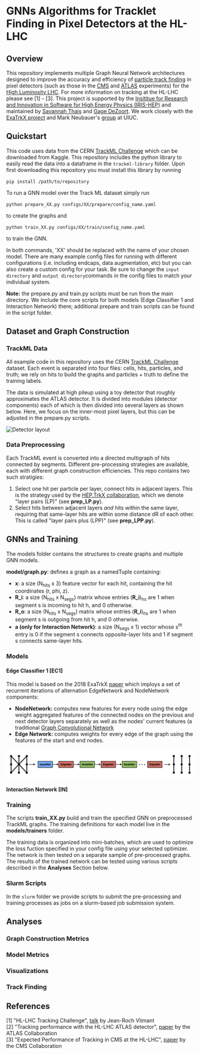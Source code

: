 # GNNs Algorithms for Tracklet Finding in Pixel Detectors at the HL-LHC

## Overview
This repository implements multiple Graph Neural Network architectures designed to improve the accuracy and efficiency of [particle track finding](https://indico.cern.ch/event/96989/contributions/2124495/attachments/1114189/1589705/WellsTracking.pdf) in pixel detectors (such as those in the [CMS](https://home.fnal.gov/~souvik/CMSPixels/index.html) and [ATLAS](https://www.slac.stanford.edu/econf/C020909/mgspaper.pdf) experiments) for the [High Luminosity LHC](https://home.cern/science/accelerators/high-luminosity-lhc). For more information on tracking at the HL-LHC please see [1] - [3]. This project is supported by the [Insititue for Research and Innovation in Software for High Energy Physics (IRIS-HEP)](https://iris-hep.org/) and maintained by [Savannah Thais](https://github.com/savvy379) and [Gage DeZoort](https://github.com/GageDeZoort). We work closely with the [ExaTrkX project](https://github.com/exatrkx) and Mark Neubauer's [group](https://github.com/Neubauer-Group) at UIUC. 

## Quickstart
This code uses data from the CERN [TrackML Challenge](https://www.kaggle.com/c/trackml-particle-identification/overview) which can be downloaded from Kaggle. This repository includes the python library to easily read the data into a dataframe in the `trackml-library` folder. Upon first downloading this repository you must install this library by running 
``` 
pip install /path/to/repository
```

 To run a GNN model over the Track ML dataset simply run 
 ```
 python prepare_XX.py configs/XX/prepare/config_name.yaml
 ```
 to create the graphs and
 ```
 python train_XX.py configs/XX/train/config_name.yaml
```
to train the GNN. 

In both commands, 'XX' should be replaced with the name of your chosen model. There are many example config files for running with different configurations (i.e. including endcaps, data augmentation, etc) but you can also create a custom config for your task. Be sure to change the `input directory` and `output directory`commands in the config files to match your individual system. 

**Note:** the prepare.py and train.py scripts must be run from the main directory. We include the core scripts for both models (Edge Classifier 1 and Interaction Network) there; additional prepare and train scripts can be found in the script folder. 

## Dataset and Graph Construction

### TrackML Data
All example code in this repository uses the CERN [TrackML Challenge](https://www.kaggle.com/c/trackml-particle-identification/overview) dataset. Each event is separated into four files: cells, hits, particles, and truth; we rely on hits to build the graphs and particles + truth to define the training labels. 

The data is simulated at high pileup using a toy detector that roughly approximates the ATLAS detector. It is divided into modules (detector components) each of which is then divided into several layers as shown below. Here, we focus on the inner-most pixel layers, but this can be adjusted in the prepare.py scripts. 

![Detector layout](https://asalzbur.web.cern.ch/asalzbur/work/tml/Detector.png)

### Data Preprocessing
Each TrackML event is converted into a directed multigraph of hits connected by segments. Different pre-processing strategies are available, each with different graph construction efficiencies. This repo contains two such stratigies:
   1) Select one hit per particle per layer, connect hits in adjacent layers. This is the strategy used by the [HEP.TrkX collaboration](https://heptrkx.github.io/), which we denote "layer pairs (LP)" (see **prep_LP.py**). 
   2) Select hits between adjacent layers *and* hits within the same layer, requiring that same-layer hits are within some distance dR of each other. This is called "layer pairs plus (LPP)" (see **prep_LPP.py**).

## GNNs and Training
The models folder contains the structures to create graphs and multiple GNN models.   

**model/graph.py**: defines a graph as a namedTuple containing:  
* **x**:   a size (N<sub>hits</sub> x 3) feature vector for each hit, containing the hit coordinates (r, phi, z). 
* **R_i**: a size (N<sub>hits</sub> x N<sub>segs</sub>) matrix whose entries (**R_i**)<sub>hs</sub> are 1 when segment s is incoming to hit h, and 0 otherwise. 
* **R_o**: a size (N<sub>hits</sub> x N<sub>segs</sub>) matrix whose entries (**R_i**)<sub>hs</sub> are 1 when segment s is outgoing from hit h, and 0 otherwise. 
* **a (only for Interaction Network)**:   a size (N<sub>segs</sub> x 1) vector whose s<sup>th</sup> entry is 0 if the segment s connects opposite-layer hits and 1 if segment s connects same-layer hits. 

### Models

#### Edge Classifier 1 [EC1]
This model is based on the 2018 ExaTrkX [paper](https://arxiv.org/abs/1810.06111) which imploys a set of recurrent iterations of alternation EdgeNetwork and NodeNetwork components:
* **NodeNetwork:** computes new features for every node using the edge weight aggregated features of the connected nodes on the previous and next detector layers separately as well as the nodes' current features (a traditional [Graph Convolutional Network](https://tkipf.github.io/graph-convolutional-networks/)
* **Edge Network:** computes weights for every edge of the graph using the features of the start and end nodes.

![EC1](https://github.com/savvy379/princeton_gnn_tracking/blob/master/Screen%20Shot%202020-07-09%20at%201.53.49%20PM.png)

#### Interaction Network [IN]

### Training
The scripts **train_XX.py** build and train the specified GNN on preprocessed TrackML graphs. The training definitions for each model live in the **models/trainers** folder.

The training data is organized into mini-batches, which are used to optimize the loss fuction specified in your config file using your selected optimizer. The network is then tested on a separate sample of pre-processed graphs. The results of the trained network can be tested using various scripts described in the **Analyses** Section below. 

### Slurm Scripts
In the `slurm` folder we provide scripts to submit the pre-processing and training processes as jobs on a slurm-based job submission system.

## Analyses

### Graph Construction Metrics

### Model Metrics

### Visualizations

### Track Finding

## References
[1] "HL-LHC Tracking Challenge", [talk](https://cds.cern.ch/record/2312314?ln=en) by Jean-Roch Vlimant  
[2] "Tracking performance with the HL-LHC ATLAS detector", [paper](https://cds.cern.ch/record/2683174) by the ATLAS Collaboration  
[3] "Expected Performance of Tracking in CMS at the HL-LHC", [paper](https://www.epj-conferences.org/articles/epjconf/abs/2017/19/epjconf_ctdw2017_00001/epjconf_ctdw2017_00001.html) by the CMS Collaboration
